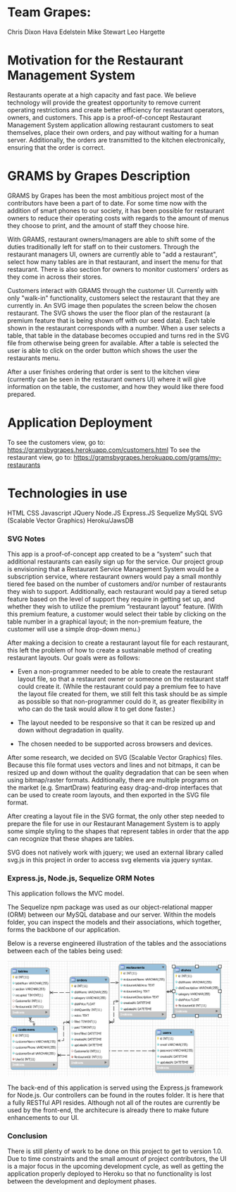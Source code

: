 
# Team Grapes:
  Chris Dixon
  Hava Edelstein
  Mike Stewart 
  Leo Hargette
  
# Motivation for the Restaurant Management System
Restaurants operate at a high capacity and fast pace. We believe technology will provide the greatest opportunity to remove current operating restrictions and create better efficiency for restaurant operators, owners, and customers. This app is a proof-of-concept Restaurant Management System application allowing restaurant customers to seat themselves, place their own orders, and pay without waiting for a human server. Additionally, the orders are transmitted to the kitchen electronically, ensuring that the order is correct.

# GRAMS by Grapes Description 

GRAMS by Grapes has been the most ambitious project most of the contributors have been a part of to date. For some time now with the addition of smart phones to our society, it has been possible for restaurant owners to reduce their operating costs with regards to the amount of menus they choose to print, and the amount of staff they choose hire.

With GRAMS, restaurant owners/managers are able to shift some of the duties traditionally left for staff on to their customers. Through the restaurant managers UI, owners are currently able to "add a restaurant", select how many tables are in that restaurant, and insert the menu for that restaurant. There is also section for owners to monitor customers' orders as they come in across their stores.

Customers interact with GRAMS through the customer UI. Currently with only "walk-in" functionality, customers select the restaurant that they are currently in. An SVG image then populates the screen below the chosen restaurant. The SVG shows the user the floor plan of the restaurant (a premium feature that is being shown off with our seed data). Each table shown in the restaurant corresponds with a number. When a user selects a table, that table in the database becomes occupied and turns red in the SVG file from otherwise being green for available. After a table is selected the user is able to click on the order button which shows the user the restaurants menu.

After a user finishes ordering that order is sent to the kitchen view (currently can be seen in the restaurant owners UI) where it will give information on the table, the customer, and how they would like there food prepared.

# Application Deployment
To see the customers view, go to: https://gramsbygrapes.herokuapp.com/customers.html
To see the restaurant view, go to: https://gramsbygrapes.herokuapp.com/grams/my-restaurants

# Technologies in use 
HTML
CSS
Javascript
JQuery
Node.JS
Express.JS
Sequelize
MySQL
SVG (Scalable Vector Graphics)
Heroku/JawsDB

### SVG Notes
This app is a proof-of-concept app created to be a “system” such that additional restaurants can easily sign up for the service. Our project group is envisioning that a Restaurant Service Management System would be a subscription service, where restaurant owners would pay a small monthly tiered fee based on the number of customers and/or number of restaurants they wish to support. Additionally, each restaurant would pay a tiered setup feature based on the level of support they require in getting set up, and whether they wish to utilize the premium “restaurant layout” feature. (With this premium feature, a customer would select their table by clicking on the table number in a graphical layout; in the non-premium feature, the customer will use a simple drop-down menu.)

After making a decision to create a restaurant layout file for each restaurant, this left the problem of how to create a sustainable method of creating restaurant layouts. Our goals were as follows:

* Even a non-programmer needed to be able to create the restaurant layout file, so that a restaurant owner or someone on the restaurant staff could create it. (While the restaurant could pay a premium fee to have the layout file created for them, we still felt this task should be as simple as possible so that non-programmer could do it, as greater flexibility in who can do the task would allow it to get done faster.)

* The layout needed to be responsive so that it can be resized up and down without degradation in quality.

* The chosen needed to be supported across browsers and devices.

After some research, we decided on SVG (Scalable Vector Graphics) files. Because this file format uses vectors and lines and not bitmaps, it can be resized up and down without the quality degradation that can be seen when using bitmap/raster formats. Additionally, there are multiple programs on the market (e.g. SmartDraw) featuring easy drag-and-drop interfaces that can be used to create room layouts, and then exported in the SVG file format.

After creating a layout file in the SVG format, the only other step needed to prepare the file for use in our Restaurant Management System is to apply some simple styling to the shapes that represent tables in order that the app can recognize that these shapes are tables. 

SVG does not natively work with jquery; we used an external library called svg.js in this project in order to access svg elements via jquery syntax.

### Express.js, Node.js, Sequelize ORM Notes
This application follows the MVC model. 

The Sequelize npm package was used as our object-relational mapper (ORM) between our MySQL database and our server. Within the models folder, you can inspect the models and their associations, which together, forms the backbone of our application.   

Below is a reverse engineered illustration of the tables and the associations between each of the tables being used:

![GRAMS by GRAMS Database](./readme_images/p2-models.png)

The back-end of this application is served using the Express.js framework for Node.js. Our controllers can be found in the routes folder. It is here that a fully RESTful API resides. Although not all of the routes are currently be used by the front-end, the architecure is already there to make future enhancements to our UI.

### Conclusion
There is still plenty of work to be done on this project to get to version 1.0. Due to time constraints and the small amount of project contributors, the UI is a major focus in the upcoming development cycle, as well as getting the application properly deployed to Heroku so that no functionality is lost between the development and deployment phases.  